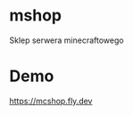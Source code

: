 # mshop
Sklep serwera minecraftowego

# Demo
<a href="https://mcshop.fly.dev">https://mcshop.fly.dev</a>
